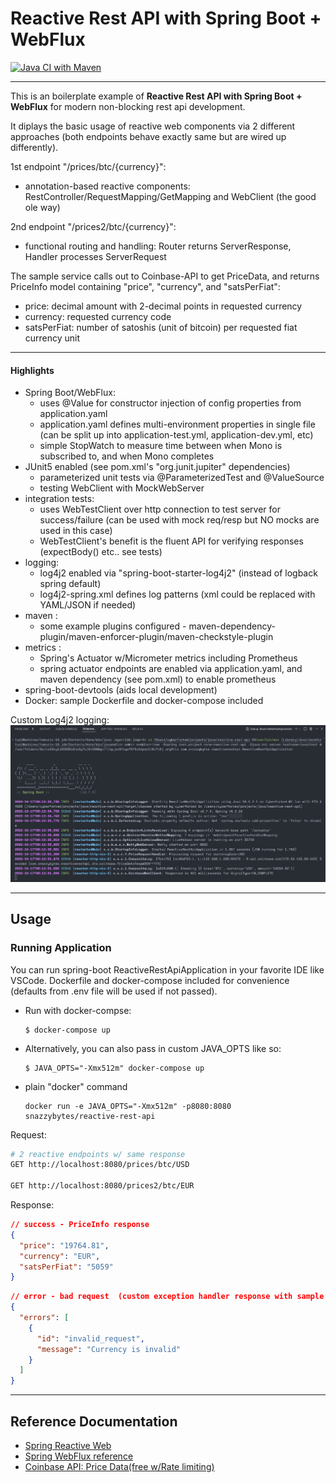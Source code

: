 # Reactive Rest API with Spring Boot + WebFlux

[![Java CI with Maven](https://github.com/snazzybytes/reactive-rest-api/actions/workflows/maven.yml/badge.svg)](https://github.com/snazzybytes/reactive-rest-api/actions/workflows/maven.yml)

---

This is an boilerplate example of **Reactive Rest API with Spring Boot + WebFlux** for modern non-blocking rest api development.

It diplays the basic usage of reactive web components via 2 different approaches (both endpoints behave exactly same but are wired up differently).

1st endpoint "/prices/btc/{currency}":

- annotation-based reactive components: RestController/RequestMapping/GetMapping and WebClient (the good ole way)

2nd endpoint "/prices2/btc/{currency}":

- functional routing and handling: Router returns ServerResponse, Handler processes ServerRequest

The sample service calls out to Coinbase-API to get PriceData, and returns PriceInfo model containing "price", "currency", and "satsPerFiat":

- price: decimal amount with 2-decimal points in requested currency
- currency: requested currency code
- satsPerFiat: number of satoshis (unit of bitcoin) per requested fiat currency unit

---

#### Highlights

- Spring Boot/WebFlux:
  - uses @Value for constructor injection of config properties from application.yaml
  - application.yaml defines multi-environment properties in single file (can be split up into application-test.yml, application-dev.yml, etc)
  - simple StopWatch to measure time between when Mono is subscribed to, and when Mono completes
- JUnit5 enabled (see pom.xml's "org.junit.jupiter" dependencies)
  - parameterized unit tests via @ParameterizedTest and @ValueSource
  - testing WebClient with MockWebServer
- integration tests:
  - uses WebTestClient over http connection to test server for success/failure (can be used with mock req/resp but NO mocks are used in this case)
  - WebTestClient's benefit is the fluent API for verifying responses (expectBody() etc.. see tests)
- logging:
  - log4j2 enabled via "spring-boot-starter-log4j2" (instead of logback spring default)
  - log4j2-spring.xml defines log patterns (xml could be replaced with YAML/JSON if needed)
- maven :
  - some example plugins configured - maven-dependency-plugin/maven-enforcer-plugin/maven-checkstyle-plugin
- metrics :
  - Spring's Actuator w/Micrometer metrics including Prometheus
  - spring actuator endpoints are enabled via application.yaml, and maven dependency (see pom.xml) to enable prometheus
- spring-boot-devtools (aids local development)
- Docker: sample Dockerfile and docker-compose included

Custom Log4j2 logging:
![Custom Logging](/assets/custom-logging.png)

---

## Usage

### Running Application

You can run spring-boot ReactiveRestApiApplication in your favorite IDE like VSCode. Dockerfile and docker-compose included for convenience (defaults from .env file will be used if not passed).

- Run with docker-compse:

  ```
  $ docker-compose up
  ```

- Alternatively, you can also pass in custom JAVA_OPTS like so:
  ```
  $ JAVA_OPTS="-Xmx512m" docker-compose up
  ```
- plain "docker" command
  ```
  docker run -e JAVA_OPTS="-Xmx512m" -p8080:8080 snazzybytes/reactive-rest-api
  ```

Request:

```bash
# 2 reactive endpoints w/ same response
GET http://localhost:8080/prices/btc/USD

GET http://localhost:8080/prices2/btc/EUR
```

Response:

```json
// success - PriceInfo response
{
  "price": "19764.81",
  "currency": "EUR",
  "satsPerFiat": "5059"
}
```

```json
// error - bad request  (custom exception handler response with sample json)
{
  "errors": [
    {
      "id": "invalid_request",
      "message": "Currency is invalid"
    }
  ]
}
```

---

## Reference Documentation

- [Spring Reactive Web](https://docs.spring.io/spring-boot/docs/2.7.4/reference/htmlsingle/#web.reactive)
- [Spring WebFlux reference](https://docs.spring.io/spring-framework/docs/current/reference/html/web-reactive.html#webflux-reactive-api)
- [Coinbase API: Price Data(free w/Rate limiting)](https://docs.cloud.coinbase.com/sign-in-with-coinbase/docs/price-data)
